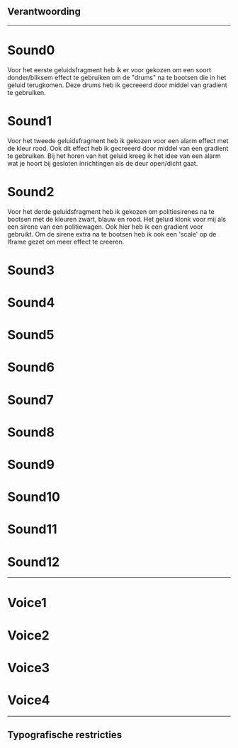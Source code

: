 ## Verantwoording



------------------------------------------
# Sound0

Voor het eerste geluidsfragment heb ik er voor gekozen om een soort donder/bliksem effect te gebruiken om de "drums" na te bootsen die in het geluid terugkomen. Deze drums heb ik gecreeerd door middel van gradient te gebruiken.

# Sound1

Voor het tweede geluidsfragment heb ik gekozen voor een alarm effect met de kleur rood. Ook dit effect heb ik gecreeerd door middel van een gradient te gebruiken. Bij het horen van het geluid kreeg ik het idee van een alarm wat je hoort bij gesloten inrichtingen als de deur open/dicht gaat.

# Sound2

Voor het derde geluidsfragment heb ik gekozen om politiesirenes na te bootsen met de kleuren zwart, blauw en rood. Het geluid klonk voor mij als een sirene van een politiewagen. Ook hier heb ik een gradient voor gebruikt. Om de sirene extra na te bootsen heb ik ook een 'scale' op de Iframe gezet om meer effect te creeren.

# Sound3


# Sound4

# Sound5

# Sound6

# Sound7

# Sound8

# Sound9

# Sound10

# Sound11

# Sound12

------------------------------------------

# Voice1

# Voice2

# Voice3

# Voice4

------------------------------------------

## Typografische restricties
